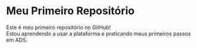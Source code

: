 # Meu Primeiro Repositório

Este é meu primeiro repositório no GitHub!  
Estou aprendendo a usar a plataforma e praticando meus primeiros passos em ADS.

